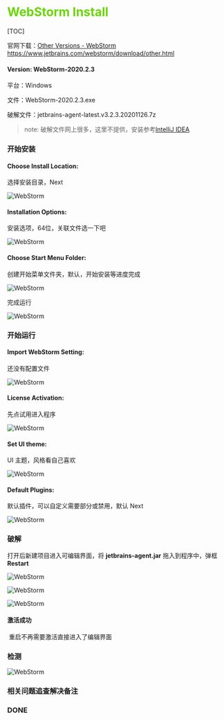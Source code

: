# <font color=#69D600>WebStorm Install</font>

[TOC]

官网下载：[Other Versions - WebStorm](https://www.jetbrains.com/webstorm/download/other.html) <https://www.jetbrains.com/webstorm/download/other.html>

#### Version: WebStorm-2020.2.3

平台：Windows

文件：WebStorm-2020.2.3.exe

破解文件：jetbrains-agent-latest.v3.2.3.20201126.7z

> note: 破解文件网上很多，这里不提供，安装参考[IntelliJ IDEA](https://github.com/sysongye/syTechNotes/blob/master/01_soft_install/IntelliJ%20IDEA%20Install.md)
>



### 开始安装

#### Choose Install Location:

选择安装目录，Next

![WebStorm](../images/WebStorm/WebStorm002.png "Choose Install Location") 



#### Installation Options:

安装选项，64位，关联文件选一下吧

![WebStorm](../images/WebStorm/WebStorm003.png "Installation Options") 



#### Choose Start Menu Folder:

创建开始菜单文件夹，默认，开始安装等进度完成

![WebStorm](../images/WebStorm/WebStorm004.png "Choose Start Menu Folder") 

完成运行

![WebStorm](../images/WebStorm/WebStorm005.png "完成运行") 



### 开始运行

#### Import WebStorm Setting:

还没有配置文件

![WebStorm](../images/WebStorm/WebStorm006.png "JETBRAINS USER AGREEMENT") 



#### License Activation:

先点试用进入程序

![WebStorm](../images/WebStorm/WebStorm007.png "DATA SHARING") 



#### Set UI theme:

UI 主题，风格看自己喜欢

![WebStorm](../images/WebStorm/WebStorm008.png "Set UI theme") 



#### Default Plugins:

默认插件，可以自定义需要部分或禁用，默认 Next

![WebStorm](../images/WebStorm/WebStorm009.png "Default Plugins") 



### 破解

打开后新建项目进入可编辑界面，将 **jetbrains-agent.jar** 拖入到程序中，弹框 **Restart**

![WebStorm](../images/WebStorm/WebStorm011.png "破解") 

![WebStorm](../images/WebStorm/WebStorm012.png "破解") 

![WebStorm](../images/WebStorm/WebStorm010.png "破解")  



#### 激活成功

​	重启不再需要激活直接进入了编辑界面



### 检测

![WebStorm](../images/WebStorm/WebStorm013.png "激活成功") 



### 相关问题追查解决备注



### DONE



